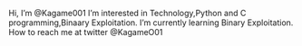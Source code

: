 Hi, I’m @Kagame001
I’m interested in Technology,Python and C programming,Binaary Exploitation.
I’m currently learning Binary Exploitation.
How to reach me at twitter @KagameO01

<!---
Kagame001/Kagame001 is a ✨ special ✨ repository because its `README.md` (this file) appears on your GitHub profile.
You can click the Preview link to take a look at your changes.
--->
